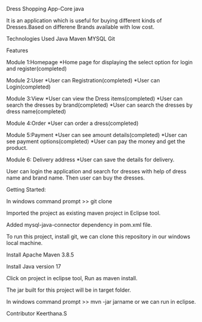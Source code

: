 Dress Shopping App-Core java
   
It is an application which is useful for buying different kinds of Dresses.Based on differene Brands available with low cost.

Technologies Used
Java
Maven
MYSQL
Git

Features

 Module 1:Homepage
       *Home page for displaying the select option for login and register(completed)

 Module 2:User
      *User can Registration(completed)
       *User can Login(completed)

 Module 3:View
      *User can view the Dress items(completed)
      *User can search the dresses by brand(completed)
      *User can search the dresses by dress name(completed)

 Module 4:Order
     *User can order a dress(completed)

 Module 5:Payment
      *User can see amount details(completed)
      *User can see payment options(completed)
      *User can pay the money and get the product.

Module 6: Delivery address
        *User can save the details for delivery.
   
 User can login the application and search for dresses with help of dress name and brand name. Then user can  buy the dresses.

Getting Started:

In windows command prompt >> git clone

Imported the project as existing maven project in Eclipse tool.

Added mysql-java-connector dependency in pom.xml file.

To run this project, install git, we can clone this repository in our windows local machine.

Install Apache Maven 3.8.5

Install Java version 17

Click on project in eclipse tool, Run as maven install.

The jar built for this project will be in target folder.

In windows command prompt >> mvn -jar jarname or we can run in eclipse.

Contributor Keerthana.S
